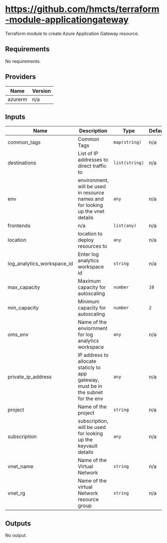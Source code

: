 # https://github.com/hmcts/terraform-module-applicationgateway

Terraform module to create Azure Application Gateway resource.

## Requirements

No requirements.

## Providers

| Name | Version |
|------|---------|
| azurerm | n/a |

## Inputs

| Name | Description | Type | Default | Required |
|------|-------------|------|---------|:--------:|
| common\_tags | Common Tags | `map(string)` | n/a | yes |
| destinations | List of IP addresses to direct traffic to | `list(string)` | n/a | yes |
| env | environment, will be used in resource names and for looking up the vnet details | `any` | n/a | yes |
| frontends | n/a | `list(any)` | n/a | yes |
| location | location to deploy resources to | `any` | n/a | yes |
| log\_analytics\_workspace\_id | Enter log analytics workspace id | `string` | n/a | yes |
| max\_capacity | Maximum capacity for autoscaling | `number` | `10` | no |
| min\_capacity | Minimum capacity for autoscaling | `number` | `2` | no |
| oms\_env | Name of the enviornment for log analytics workspace | `any` | n/a | yes |
| private\_ip\_address | IP address to allocate staticly to app gateway, must be in the subnet for the env | `any` | n/a | yes |
| project | Name of the project | `string` | n/a | yes |
| subscription | subscription, will be used for looking up the keyvault details | `any` | n/a | yes |
| vnet\_name | Name of the Virtual Network | `string` | n/a | yes |
| vnet\_rg | Name of the virtual Network resource group | `string` | n/a | yes |

## Outputs

No output.


